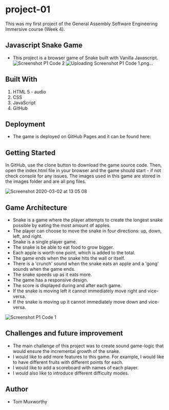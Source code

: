 # project-01
This was my first project of the General Assembly Software Engineering Immersive course (Week 4).

Javascript Snake Game
-
- This project is a browser game of Snake built with Vanilla Javascript.
![Screenshot P1 Code 2](https://user-images.githubusercontent.com/48793557/75677729-06569f00-5c84-11ea-96b6-c4405c9490c2.png)
![Uploading Screenshot P1 Code 1.png…]()

Built With
- 
1. HTML 5
        - audio
2. CSS
3. JavaScript
4. GitHub

Deployment
- 
- The game is deployed on GitHub Pages and it can be found here: 

Getting Started
- 
In GitHub, use the clone button to download the game source code. Then, open the index.html file in your browser and the game should start - if not check console for any issues. The images used in this game are stored in the images folder and are all png files.

![Screenshot 2020-03-02 at 13 05 08](https://user-images.githubusercontent.com/48793557/75679466-99450880-5c87-11ea-9f35-2ac5fb18ba49.png)

Game Architecture
- 
- Snake is a game where the player attempts to create the longest snake possible by eating the most amount of apples. 
- The player can choose to move the snake in four directions: up, down, left, and right.
- Snake is a single player game.
- The snake is be able to eat food to grow bigger.
- Each apple is worth one point, which is added to the total.
- The game ends when the snake hits the wall or itself.
- There is a 'crunch' sound when the snake eats an apple and a 'gong' sounds when the game ends.
- The snake speeds up as it eats more.
- The game has a responsive design.
- The score is displayed during and after each game.
- If the snake is moving left it cannot immediately move right and vice-versa.
- If the snake is moving up it cannot immediately move down and vice-versa.

![Screenshot P1 Code 1](https://user-images.githubusercontent.com/48793557/75678304-436f6100-5c85-11ea-9d0a-a3b72ac2f849.png)

Challenges and future improvement
-
- The main challenge of this project was to create sound game-logic that would ensure the incremental growth of the snake. 
- I would like to add more features to this game. For example, I would like to have different fruits with different points for each.
- I would like to add a scoreboard with names of each player.
- I would also like to introduce different difficulty modes.

Author
- 
- Tom Muxworthy
